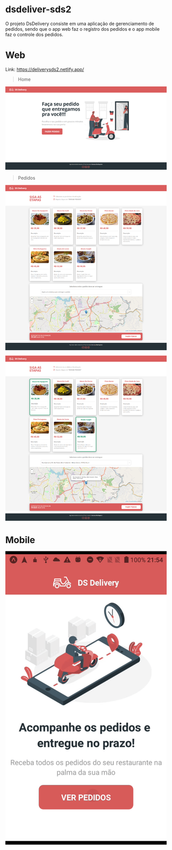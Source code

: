 # dsdeliver-sds2

O projeto DsDelivery consiste em uma aplicação de gerenciamento de pedidos, 
sendo que o app web faz o registro dos pedidos e o app mobile faz o controle dos pedidos.

# Web
Link: https://deliverysds2.netlify.app/
<blockquote>
<p>Home</p>
</blockquote>
<img src="https://raw.githubusercontent.com/pcoliveira90/dsdeliver-sds2/main/img/screencapture-deliverysds2-netlify-app-2021-01-11-20_49_12.png" alt="Tela inicial" style="max-width:100%;">

<blockquote>
<p>Pedidos</p>
</blockquote>
<img src="https://raw.githubusercontent.com/pcoliveira90/dsdeliver-sds2/main/img/screencapture-deliverysds2-netlify-app-orders-2021-01-11-20_48_36.png" alt="Iniciar Pedido" style="max-width:100%;">

<p/>
<img src="https://raw.githubusercontent.com/pcoliveira90/dsdeliver-sds2/main/img/screencapture-deliverysds2-netlify-app-orders-2021-01-11-20_49_56.png" alt="Pedido em andamento" style="max-width:100%;">


# Mobile
 
 <img src="https://raw.githubusercontent.com/pcoliveira90/dsdeliver-sds2/main/img/dsdelivery_mobile.gif" alt="Pedido em andamento" style="max-width:100%;">
